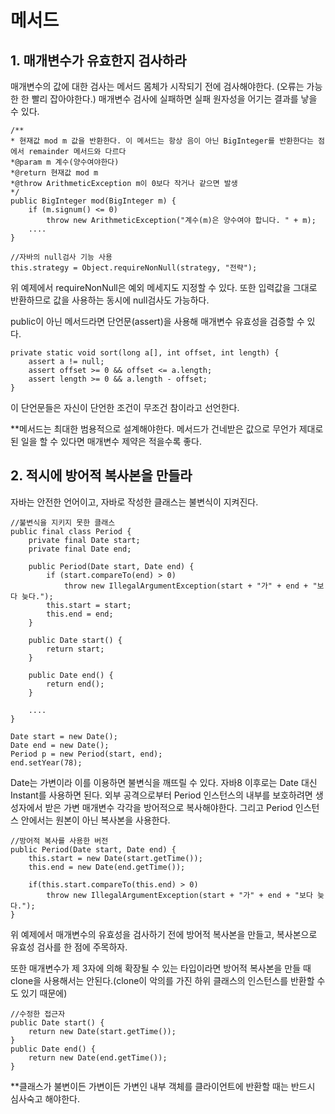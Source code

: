 # 메서드
## 1. 매개변수가 유효한지 검사하라
매개변수의 값에 대한 검사는 메서드 몸체가 시작되기 전에 검사해야한다. (오류는 가능한 한 빨리 잡아야한다.) 매개변수 검사에 실패하면 실패 원자성을 어기는 결과를 낳을 수 있다.

    /**
    * 현재값 mod m 값을 반환한다. 이 메서드는 항상 음이 아닌 BigInteger를 반환한다는 점에서 remainder 메서드와 다르다
    *@param m 계수(양수여야한다)
    *@return 현재값 mod m
    *@throw ArithmeticException m이 0보다 작거나 같으면 발생
    */
    public BigInteger mod(BigInteger m) {
        if (m.signum() <= 0)
            throw new ArithmeticException("계수(m)은 양수여야 합니다. " + m);
        ....
    }

    //자바의 null검사 기능 사용
    this.strategy = Object.requireNonNull(strategy, "전략");

위 예제에서 requireNonNull은 예외 메세지도 지정할 수 있다. 또한 입력값을 그대로 반환하므로 값을 사용하는 동시에 null검사도 가능하다.

public이 아닌 메서드라면 단언문(assert)을 사용해 매개변수 유효성을 검증할 수 있다.

    private static void sort(long a[], int offset, int length) {
        assert a != null;
        assert offset >= 0 && offset <= a.length;
        assert length >= 0 && a.length - offset;
    }

이 단언문들은 자신이 단언한 조건이 무조건 참이라고 선언한다.

**메서드는 최대한 범용적으로 설계해야한다. 메서드가 건네받은 값으로 무언가 제대로 된 일을 할 수 있다면 매개변수 제약은 적을수록 좋다.

## 2. 적시에 방어적 복사본을 만들라
자바는 안전한 언어이고, 자바로 작성한 클래스는 불변식이 지켜진다. 

    //불변식을 지키지 못한 클래스
    public final class Period {
        private final Date start;
        private final Date end;

        public Period(Date start, Date end) {
            if (start.compareTo(end) > 0)
                throw new IllegalArgumentException(start + "가" + end + "보다 늦다.");
            this.start = start;
            this.end = end;
        }

        public Date start() {
            return start;
        }

        public Date end() {
            return end();
        }

        ....
    }

    Date start = new Date();
    Date end = new Date();
    Period p = new Period(start, end);
    end.setYear(78);

Date는 가변이라 이를 이용하면 불변식을 깨뜨릴 수 있다. 자바8 이후로는 Date 대신 Instant를 사용하면 된다. 외부 공격으로부터 Period 인스턴스의 내부를 보호하려면 생성자에서 받은 가변 매개변수 각각을 방어적으로 복사해야한다. 그리고 Period 인스턴스 안에서는 원본이 아닌 복사본을 사용한다.

    //방어적 복사를 사용한 버전
    public Period(Date start, Date end) {
        this.start = new Date(start.getTime());
        this.end = new Date(end.getTime());

        if(this.start.compareTo(this.end) > 0)
            throw new IllegalArgumentException(start + "가" + end + "보다 늦다.");
    }

위 예제에서 매개변수의 유효성을 검사하기 전에 방어적 복사본을 만들고, 복사본으로 유효성 검사를 한 점에 주목하자.

또한 매개변수가 제 3자에 의해 확장될 수 있는 타입이라면 방어적 복사본을 만들 때 clone을 사용해서는 안된다.(clone이 악의를 가진 하위 클래스의 인스턴스를 반환할 수도 있기 때문에)

    //수정한 접근자
    public Date start() {
        return new Date(start.getTime());
    }
    public Date end() {
        return new Date(end.getTime());
    }

**클래스가 불변이든 가변이든 가변인 내부 객체를 클라이언트에 반환할 때는 반드시 심사숙고 해야한다.